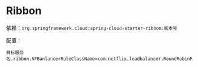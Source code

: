 # Ribbon

依赖：`org.springframework.cloud:spring-cloud-starter-ribbon:版本号`

配置：

``` properties
目标服务名.ribbon.NFBanlancerRuleClassName=com.netflix.loadbalancer.RoundRobinRule
```


